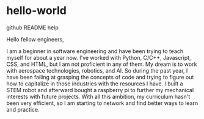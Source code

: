 # hello-world
github README help

Hello fellow engineers,

I am a beginner in software engineering and have been trying to teach myself for about a year now.
I've worked with Python, C/C++, Javascript, CSS, and HTML, but I am not proficient in any of them.
My dream is to work with aerospace technologies, robotics, and AI.
So during the past year, I have been failing at grasping the concepts of code and trying to figure out how to capitalize in those industries with the resources I have.
I built a STEM robot and afterward bought a raspberry pi to further my mechanical interests with future projects.
With all this ambition, my curriculum hasn't been very efficient, so I am starting to network and find better ways to learn and practice. 

